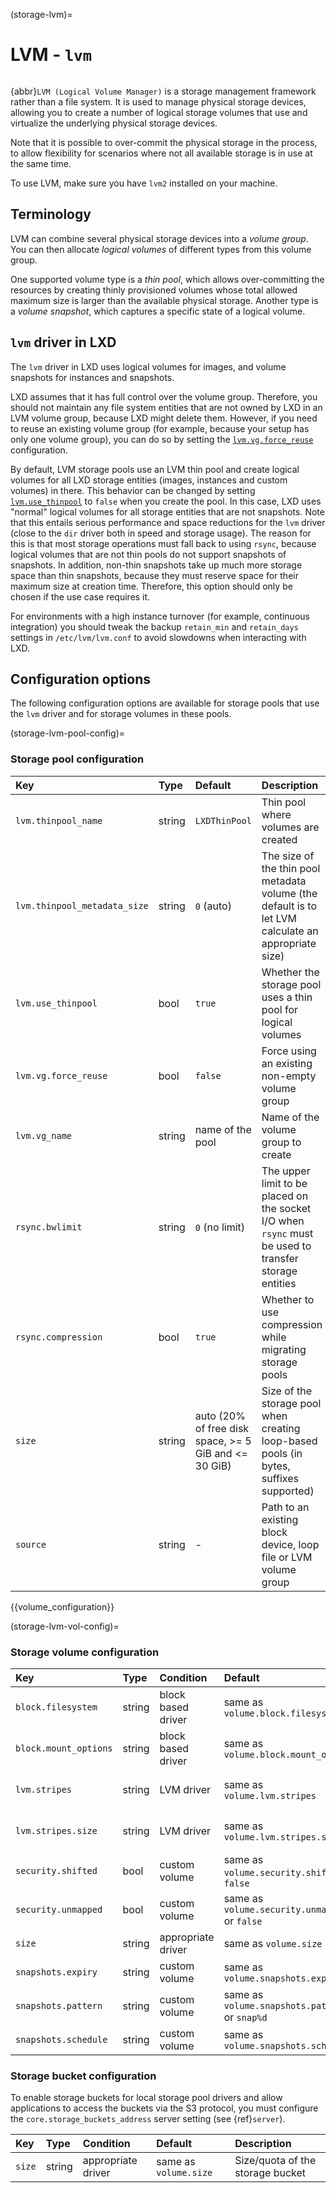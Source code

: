 (storage-lvm)=
# LVM - `lvm`

```{youtube} https://www.youtube.com/watch?v=AqLl2eMZE6U
```

{abbr}`LVM (Logical Volume Manager)` is a storage management framework rather than a file system.
It is used to manage physical storage devices, allowing you to create a number of logical storage volumes that use and virtualize the underlying physical storage devices.

Note that it is possible to over-commit the physical storage in the process, to allow flexibility for scenarios where not all available storage is in use at the same time.

To use LVM, make sure you have `lvm2` installed on your machine.

## Terminology

LVM can combine several physical storage devices into a *volume group*.
You can then allocate *logical volumes* of different types from this volume group.

One supported volume type is a *thin pool*, which allows over-committing the resources by creating  thinly provisioned volumes whose total allowed maximum size is larger than the available physical storage.
Another type is a *volume snapshot*, which captures a specific state of a logical volume.

## `lvm` driver in LXD

The `lvm` driver in LXD uses logical volumes for images, and volume snapshots for instances and snapshots.

LXD assumes that it has full control over the volume group.
Therefore, you should not maintain any file system entities that are not owned by LXD in an LVM volume group, because LXD might delete them.
However, if you need to reuse an existing volume group (for example, because your setup has only one volume group), you can do so by setting the [`lvm.vg.force_reuse`](storage-lvm-pool-config) configuration.

By default, LVM storage pools use an LVM thin pool and create logical volumes for all LXD storage entities (images, instances and custom volumes) in there.
This behavior can be changed by setting [`lvm.use_thinpool`](storage-lvm-pool-config) to `false` when you create the pool.
In this case, LXD uses "normal" logical volumes for all storage entities that are not snapshots.
Note that this entails serious performance and space reductions for the `lvm` driver (close to the `dir` driver both in speed and storage usage).
The reason for this is that most storage operations must fall back to using `rsync`, because logical volumes that are not thin pools do not support snapshots of snapshots.
In addition, non-thin snapshots take up much more storage space than thin snapshots, because they must reserve space for their maximum size at creation time.
Therefore, this option should only be chosen if the use case requires it.

For environments with a high instance turnover (for example, continuous integration) you should tweak the backup `retain_min` and `retain_days` settings in `/etc/lvm/lvm.conf` to avoid slowdowns when interacting with LXD.

## Configuration options

The following configuration options are available for storage pools that use the `lvm` driver and for storage volumes in these pools.

(storage-lvm-pool-config)=
### Storage pool configuration

Key                           | Type                          | Default                                 | Description
:--                           | :---                          | :------                                 | :----------
`lvm.thinpool_name`           | string                        | `LXDThinPool`                           | Thin pool where volumes are created
`lvm.thinpool_metadata_size`  | string                        | `0` (auto)                              | The size of the thin pool metadata volume (the default is to let LVM calculate an appropriate size)
`lvm.use_thinpool`            | bool                          | `true`                                  | Whether the storage pool uses a thin pool for logical volumes
`lvm.vg.force_reuse`          | bool                          | `false`                                 | Force using an existing non-empty volume group
`lvm.vg_name`                 | string                        | name of the pool                        | Name of the volume group to create
`rsync.bwlimit`               | string                        | `0` (no limit)                          | The upper limit to be placed on the socket I/O when `rsync` must be used to transfer storage entities
`rsync.compression`           | bool                          | `true`                                  | Whether to use compression while migrating storage pools
`size`                        | string                        | auto (20% of free disk space, >= 5 GiB and <= 30 GiB) | Size of the storage pool when creating loop-based pools (in bytes, suffixes supported)
`source`                      | string                        | -                                       | Path to an existing block device, loop file or LVM volume group

{{volume_configuration}}

(storage-lvm-vol-config)=
### Storage volume configuration

Key                     | Type      | Condition                 | Default                                        | Description
:--                     | :---      | :--------                 | :------                                        | :----------
`block.filesystem`      | string    | block based driver        | same as `volume.block.filesystem`              | {{block_filesystem}}
`block.mount_options`   | string    | block based driver        | same as `volume.block.mount_options`           | Mount options for block devices
`lvm.stripes`           | string    | LVM driver                | same as `volume.lvm.stripes`                   | Number of stripes to use for new volumes (or thin pool volume)
`lvm.stripes.size`      | string    | LVM driver                | same as `volume.lvm.stripes.size`              | Size of stripes to use (at least 4096 bytes and multiple of 512 bytes)
`security.shifted`      | bool      | custom volume             | same as `volume.security.shifted` or `false`   | {{enable_ID_shifting}}
`security.unmapped`     | bool      | custom volume             | same as `volume.security.unmapped` or `false`  | Disable ID mapping for the volume
`size`                  | string    | appropriate driver        | same as `volume.size`                          | Size/quota of the storage volume
`snapshots.expiry`      | string    | custom volume             | same as `volume.snapshots.expiry`              | {{snapshot_expiry_format}}
`snapshots.pattern`     | string    | custom volume             | same as `volume.snapshots.pattern` or `snap%d` | {{snapshot_pattern_format}}
`snapshots.schedule`    | string    | custom volume             | same as `volume.snapshots.schedule`            | {{snapshot_schedule_format}}

### Storage bucket configuration

To enable storage buckets for local storage pool drivers and allow applications to access the buckets via the S3 protocol, you must configure the `core.storage_buckets_address` server setting (see {ref}`server`).

Key                     | Type      | Condition                 | Default                                        | Description
:--                     | :---      | :--------                 | :------                                        | :----------
`size`                  | string    | appropriate driver        | same as `volume.size`                          | Size/quota of the storage bucket
